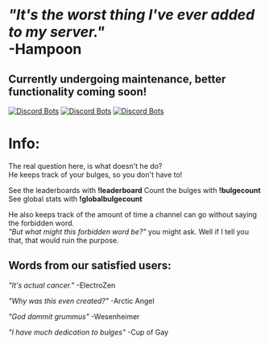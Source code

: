 _"It's the worst thing I've ever added to my server."_  
-Hampoon
=======

## Currently undergoing maintenance, better functionality coming soon!

[![Discord Bots](https://top.gg/api/widget/status/517201738646945803.svg)](https://top.gg/bot/517201738646945803)
[![Discord Bots](https://top.gg/api/widget/lib/517201738646945803.svg)](https://top.gg/bot/517201738646945803)
[![Discord Bots](https://top.gg/api/widget/owner/517201738646945803.svg)](https://top.gg/bot/517201738646945803)

# Info:
The real question here, is what doesn't he do?  
He keeps track of your bulges, so you don't have to!

See the leaderboards with **!leaderboard**
Count the bulges with **!bulgecount**  
See global stats with **!globalbulgecount**

He also keeps track of the amount of time a channel can go without saying the forbidden word.  
_"But what might this forbidden word be?"_ you might ask. Well if I tell you that, that would ruin the purpose.

## Words from our satisfied users:

_"It's actual cancer."_
-ElectroZen

_"Why was this even created?"_
-Arctic Angel

_"God dammit grummus"_
-Wesenheimer

_"I have much dedication to bulges"_
-Cup of Gay
